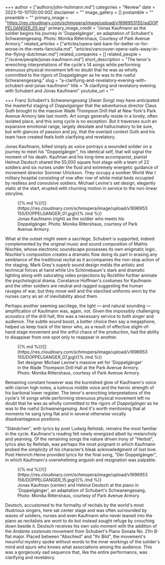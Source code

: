 +++
author = ["authors/john-hohmann.md"]
categories = "Review"
date = 2023-10-10T00:00:00Z
disclaimer = ""
image_gallery = []
postamble = ""
preamble = ""
primary_image = "https://res.cloudinary.com/schmopera/image/upload/v1696953155/sqDOPPELGANGER_05.jpg"
primary_image_credit = "Jonas Kaufmann as the soldier begins his journey in 'Doppelgänger', an adaptation of Schubert's Schwanengesang. Photo: Monika Rittershaus, Courtesy of Park Avenue Armory."
related_articles = ["articles/opera-laid-bare-for-better-or-for-worse-in-the-mets-fanciulla.md", "articles/vancouver-opera-sails-away-in-the-flying-dutchman.md"]
related_companies = []
related_people = ["/scene/people/jonas-kaufmann.md"]
short_description = "The tenor's wrenching interpretations of the cycle's 14 songs while performing strenuous physical movement left no doubt that he was as wholly committed to the rigors of Doppelgänger as he was to the rueful Schwanengesang."
slug = "a-clarifying-and-revelatory-evening-with-schubert-and-jonas-kaufmann"
title = "A clarifying and revelatory evening with Schubert and Jonas Kaufmann"
youtube_url = ""

+++
Franz Schubert's _Schwanengesang_ (_Swan Song_) may have anticipated the masterful staging of _Doppelganger_ that the adventurous director Claus Guth brought to the massive Wade Thompson Drill Hall at New York's Park Avenue Armory late last month. Art songs generally reside in a lonely, often isolated place, and this song cycle is no exception. But it traverses such an expansive emotional range, largely desolate and hallucinatory to be sure, but with glances of passion and joy, that the overlaid context Guth and his team have created feels both clarifying and revelatory.

Jonas Kaufmann, billed simply as _voice_ portrays a wounded solider on a journey to meet his "Doppelgänger", his identical self, that will signal the moment of his death. Kaufman and his long-time accompanist, pianist Helmut Deutsch shared the 55,000 square foot stage with a team of 22 soldiers and six nurses under the fluid and extremely energetic guidance of movement director Sommer Ulrickson. They occupy a somber World War I military hospital consisting of row after row of white metal beds occupied by restless and convulsive soldiers. Michael Levine's set design, elegantly static at the start, erupted with churning motion in service to the non-linear storyline.

<figure data-type="image">{{% md %}}![](https://res.cloudinary.com/schmopera/image/upload/v1696953155/DOPPELGANGER_01.jpg){{% /md %}}
<figcaption>Jonas Kaufmann (right) as the soldier who meets his Doppelgänger. Photo: Monika Rittershaus, courtesy of Park Avenue Armory.</figcaption>
</figure>

What at the outset might seem a sacrilege, Schubert is supported, indeed complemented by the original music and sound composition of Mathis Nischke, whose electronic soundscape possesses its own enigmatic logic. Nischke's composition creates a dramatic flow doing its part in erasing any semblance of the traditional recital as it accompanies the non-stop action of the staging. Mark Grey's superb sound design melds the artistic and technical forces at hand while Urs Schönebaum's stark and dramatic lighting along with saturating video projections by Rockfilm further animate the psychological drama. Constance Hoffman's costumes for Kaufmann and the other soldiers are neutral and ragged suggesting the human ravages of war, but they move well and the starched uniforms worn by the nurses carry an air of inevitability about them. 

Perhaps another seeming sacrilege, the light — and natural sounding — amplification of Kaufmann was, again, not. Given the impossibly challenging acoustics of the drill hall, this was a necessary service to both singer and audience. The subtle sound boost, a better choice then say a megaphone, helped us keep track of the tenor who, as a result of effective slight-of-hand stage movement and the artful chaos of the production, had the ability to disappear from one spot only to reappear in another.

<figure data-type="image">{{% md %}}![](https://res.cloudinary.com/schmopera/image/upload/v1696953155/DOPPELGANGER_07.jpg){{% /md %}}
<figcaption>Set designer Michael Levine's massive set for 'Doppelgänger' in the Wade Thompson Drill Hall at the Park Avenue Armory. Photo: Monika Rittershaus, courtesy of Park Avenue Armory.</figcaption>
</figure>

Remaining constant however was the burnished glow of Kaufmann's voice with clarion high notes, a lustrous middle voice and the heroic strength of his baritonal lower register. The tenor's wrenching interpretations of the cycle's 14 songs while performing strenuous physical movement left no doubt that he was as wholly committed to the rigors of _Doppelgänger_ as he was to the rueful _Schwanengesang_. And it's worth mentioning that at moments he sang lying flat and in several otherwise vocally disadvantageous positions.

"Ständchen", with lyrics by poet Ludwig Rellstab, remains the most familiar in the cycle. Kaufmann's reading felt newly energized albeit by melancholy and yearning. Of the remaining songs the nature driven irony of "Herbst", lyrics also by Rellstab, was perhaps the most poignant in which Kaufmann probed the simplicity of his character’s bleak acknowledgment of lost love. Poet Heinrich Heine provided lyrics for the final song, "Der Doppelgänger", in which Kaufmann's overwhelming anguish and resignation was palpable.

<figure data-type="image">{{% md %}}![](https://res.cloudinary.com/schmopera/image/upload/v1696953156/DOPPELGANGER_15.jpg){{% /md %}}
<figcaption>Jonas Kaufman (center) and Helmut Deutsch at the piano in 'Doppelgänger', an adaptation of Schubert's Schwanengesang. Photo: Monika Rittershaus, courtesy of Park Avenue Armory.</figcaption>
</figure>

Deutsch, accustomed to the formality of recitals by the world's most illustrious singers, here sat center stage and was often surrounded by waves of soldiers, nurses and even Kaufmann who never leaned into the piano as recitalists are wont to do but instead sought refuge by crouching down beside it. Deutsch receives his own solo moment with the addition of the _Andante sostenuto_ movement from Schubert's Piano Sonata No. 21in B-flat major. Placed between "Abschied" and "Ihr Bild", the movement's mournful mystery spoke without words to the inner workings of the solider's mind and spurs who knows what associations among the audience. This was a gorgeously sad sequence that, like the entire performance, was clarifying and revelatory.